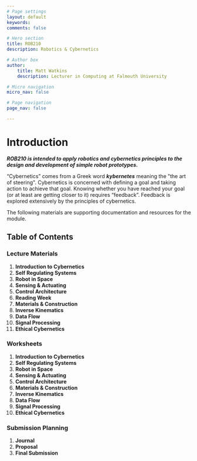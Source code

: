 ```yaml
---
# Page settings
layout: default
keywords:
comments: false

# Hero section
title: ROB210
description: Robotics & Cybernetics

# Author box
author:
    title: Matt Watkins
    description: Lecturer in Computing at Falmouth University

# Micro navigation
micro_nav: false

# Page navigation
page_nav: false

---
```


# Introduction

***ROB210 is intended to apply robotics and cybernetics principles to the design and development of simple robot prototypes.***

“Cybernetics” comes from a Greek word ***kybernetes*** meaning the "the art of steering". Cybernetics is concerned with defining a goal and taking action to achieve that goal. Knowing whether you have reached your goal (or at least are getting closer to it) requires “feedback”. Feedback is explored extensively by the principles of cybernetics.

The following materials are supporting documentation and resources for the module.

## Table of Contents

### Lecture Materials
1. **Introduction to Cybernetics**
2. **Self Regulating Systems**
3. **Robot in Space**
4. **Sensing & Actuating**
5. **Control Architecture**
6. **Reading Week**
7. **Materials & Construction**
8. **Inverse Kinematics**
9. **Data Flow**
10. **Signal Processing**
11. **Ethical Cybernetics** 

### Worksheets
1. **Introduction to Cybernetics**
2. **Self Regulating Systems**
3. **Robot in Space**
4. **Sensing & Actuating**
5. **Control Architecture**
6. **Materials & Construction**
7. **Inverse Kinematics**
8. **Data Flow**
9. **Signal Processing**
10. **Ethical Cybernetics** 

### Submission Planning
1. **Journal**
2. **Proposal**
3. **Final Submission**
<!--stackedit_data:
eyJoaXN0b3J5IjpbMzE1NTA5NTYwLC0xMzQ4NjY2NDc1LC0xNT
U3MzYzNTExLC00ODcxNTYwMzgsLTE4Mjc0NTE0NDJdfQ==
-->
